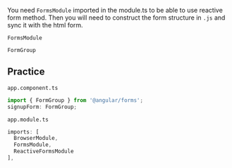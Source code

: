 You need `FormsModule` imported in the module.ts to be able to use reactive form method. Then you will need to construct the form structure in `.js` and sync it with the html form.

`FormsModule`

`FormGroup`

## Practice

`app.component.ts`

```ts
import { FormGroup } from '@angular/forms';
signupForm: FormGroup;
```

`app.module.ts`

```ts
imports: [
  BrowserModule,
  FormsModule,
  ReactiveFormsModule
],
```
